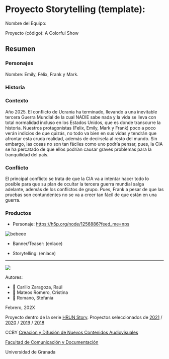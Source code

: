 

# Proyecto Storytelling (template): 

Nombre del Equipo: 

Proyecto (código): A Colorful Show


## Resumen


### Personajes

Nombre: Emily, Félix, Frank y Mark.


### Historia


### Contexto
Año 2025. El conflicto de Ucrania ha terminado, llevando a una inevitable tercera Guerra Mundial de la cual NADIE sabe nada y la vida se lleva con total normalidad incluso en los Estados Unidos, que es donde transcurre la historia. Nuestros protagonistas (Felix, Emily, Mark y Frank) poco a poco verán indicios de que quizás, no todo va bien en sus vidas y tendrán que afrontar esta cruda realidad, además de decírsela al resto del mundo. Sin embargo, las cosas no son tan fáciles como uno podría pensar, pues, la CIA se ha percatado de que ellos podrían causar graves problemas para la tranquilidad del país.

### Conflicto 

El principal conflicto se trata de que la CIA va a intentar hacer todo lo posible para que su plan de ocultar la tercera guerra mundial salga adelante, además de los conflictos de grupo. Pues, Frank a pesar de que las pruebas son contundentes no se va a creer tan fácil de que están en una guerra.

### Productos

- Personaje: https://h5p.org/node/1256886?feed_me=nps

![bebeee](https://user-images.githubusercontent.com/101631822/160286289-4ae45c4b-7267-4719-a93f-d6d67a88a749.png)


- Banner/Teaser:  (enlace) 

- Storytelling: (enlace) 

------
![](https://upload.wikimedia.org/wikipedia/commons/thumb/6/62/CC-BY-SA-Andere_Wikis_%28v%29.svg/200px-CC-BY-SA-Andere_Wikis_%28v%29.svg.png)


Autores:  
<!---
Incluir lista de personas del grupo 
Se puede añadir enlace a página personal de github o lo que se quiera...(optativo)
-->

- :man: Carillo Zaragoza, Raúl
- :woman: Mateos Romero, Cristina
- :woman: Romano, Stefania 

<!---
Lista completa de emojis de markDown - https://gist.github.com/rxaviers/7360908) 
-->



Febrero, 202X

Proyecto dentro de la serie [HRUN Story](https://github.com/mgea/storytelling_21/blob/master/What_is_a_HRUN_story.md). 
Proyectos seleccionados de  [2021](https://github.com/mgea/storytelling/blob/master/2021/readme.md) / [2020](https://github.com/mgea/storytelling/blob/master/2020/readme.md)  / 
[2019](https://github.com/mgea/storytelling/blob/master/2019/readme.md) / [2018](https://github.com/mgea/storytelling/blob/master/2018/readme.md) 

CCBY [Creacion y Difusión de Nuevos Contenidos Audiovisuales](http://utopolis.ugr.es/medialab)

[Facultad de Comunicación y Documentación](http://fcd.ugr.es)

Universidad de Granada



